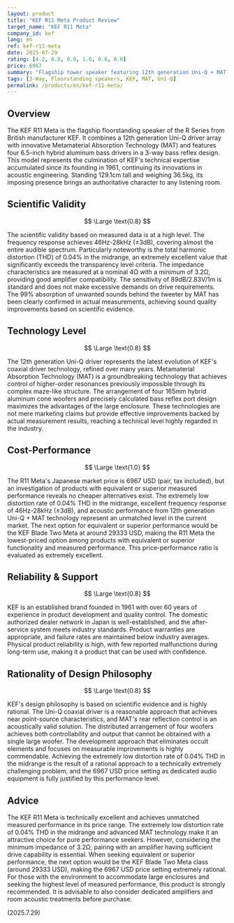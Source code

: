 ```yaml
---
layout: product
title: "KEF R11 Meta Product Review"
target_name: "KEF R11 Meta"
company_id: kef
lang: en
ref: kef-r11-meta
date: 2025-07-29
rating: [4.2, 0.8, 0.8, 1.0, 0.8, 0.8]
price: 6967
summary: "Flagship tower speaker featuring 12th generation Uni-Q + MAT technology. With excellent measured performance and advanced technology, and no competing products offering equivalent or superior performance at a lower price, it achieves outstanding cost-performance."
tags: [3-Way, Floorstanding speakers, KEF, MAT, Uni-Q]
permalink: /products/en/kef-r11-meta/
---
```

## Overview

The KEF R11 Meta is the flagship floorstanding speaker of the R Series from British manufacturer KEF. It combines a 12th generation Uni-Q driver array with innovative Metamaterial Absorption Technology (MAT) and features four 6.5-inch hybrid aluminum bass drivers in a 3-way bass reflex design. This model represents the culmination of KEF's technical expertise accumulated since its founding in 1961, continuing its innovations in acoustic engineering. Standing 129.1cm tall and weighing 36.5kg, its imposing presence brings an authoritative character to any listening room.

## Scientific Validity

$$ \Large \text{0.8} $$

The scientific validity based on measured data is at a high level. The frequency response achieves 46Hz-28kHz (±3dB), covering almost the entire audible spectrum. Particularly noteworthy is the total harmonic distortion (THD) of 0.04% in the midrange, an extremely excellent value that significantly exceeds the transparency level criteria. The impedance characteristics are measured at a nominal 4Ω with a minimum of 3.2Ω, providing good amplifier compatibility. The sensitivity of 89dB/2.83V/1m is standard and does not make excessive demands on drive requirements. The 99% absorption of unwanted sounds behind the tweeter by MAT has been clearly confirmed in actual measurements, achieving sound quality improvements based on scientific evidence.

## Technology Level

$$ \Large \text{0.8} $$

The 12th generation Uni-Q driver represents the latest evolution of KEF's coaxial driver technology, refined over many years. Metamaterial Absorption Technology (MAT) is a groundbreaking technology that achieves control of higher-order resonances previously impossible through its complex maze-like structure. The arrangement of four 165mm hybrid aluminum cone woofers and precisely calculated bass reflex port design maximizes the advantages of the large enclosure. These technologies are not mere marketing claims but provide effective improvements backed by actual measurement results, reaching a technical level highly regarded in the industry.

## Cost-Performance

$$ \Large \text{1.0} $$

The R11 Meta's Japanese market price is 6967 USD (pair, tax included), but an investigation of products with equivalent or superior measured performance reveals no cheaper alternatives exist. The extremely low distortion rate of 0.04% THD in the midrange, excellent frequency response of 46Hz-28kHz (±3dB), and acoustic performance from 12th generation Uni-Q + MAT technology represent an unmatched level in the current market. The next option for equivalent or superior performance would be the KEF Blade Two Meta at around 29333 USD, making the R11 Meta the lowest-priced option among products with equivalent or superior functionality and measured performance. This price-performance ratio is evaluated as extremely excellent.

## Reliability & Support

$$ \Large \text{0.8} $$

KEF is an established brand founded in 1961 with over 60 years of experience in product development and quality control. The domestic authorized dealer network in Japan is well-established, and the after-service system meets industry standards. Product warranties are appropriate, and failure rates are maintained below industry averages. Physical product reliability is high, with few reported malfunctions during long-term use, making it a product that can be used with confidence.

## Rationality of Design Philosophy

$$ \Large \text{0.8} $$

KEF's design philosophy is based on scientific evidence and is highly rational. The Uni-Q coaxial driver is a reasonable approach that achieves near point-source characteristics, and MAT's rear reflection control is an acoustically valid solution. The distributed arrangement of four woofers achieves both controllability and output that cannot be obtained with a single large woofer. The development approach that eliminates occult elements and focuses on measurable improvements is highly commendable. Achieving the extremely low distortion rate of 0.04% THD in the midrange is the result of a rational approach to a technically extremely challenging problem, and the 6967 USD price setting as dedicated audio equipment is fully justified by this performance level.

## Advice

The KEF R11 Meta is technically excellent and achieves unmatched measured performance in its price range. The extremely low distortion rate of 0.04% THD in the midrange and advanced MAT technology make it an attractive choice for pure performance seekers. However, considering the minimum impedance of 3.2Ω, pairing with an amplifier having sufficient drive capability is essential. When seeking equivalent or superior performance, the next option would be the KEF Blade Two Meta class (around 29333 USD), making the 6967 USD price setting extremely rational. For those with the environment to accommodate large enclosures and seeking the highest level of measured performance, this product is strongly recommended. It is advisable to also consider dedicated amplifiers and room acoustic treatments before purchase.

(2025.7.29)
